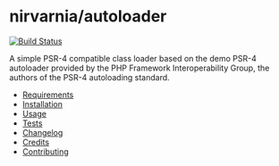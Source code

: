 
# nirvarnia/autoloader

[![Build Status](https://travis-ci.org/nirvarnia/autoloader.svg?branch=master)](https://travis-ci.org/nirvarnia/autoloader)


A simple PSR-4 compatible class loader based on the demo PSR-4 autoloader provided by the PHP Framework Interoperability Group, the authors of the PSR-4 autoloading standard.

* [Requirements](docs/requirements.md)
* [Installation](docs/installation.md)
* [Usage](docs/usage.md)
* [Tests](docs/tests.md)
* [Changelog](docs/changelog.md)
* [Credits](docs/credits.md)
* [Contributing](docs/contributing.md)
